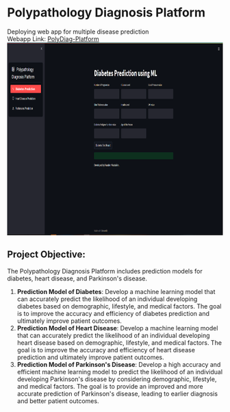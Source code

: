 # Polypathology Diagnosis Platform
Deploying web app for multiple disease prediction <br/>
Webapp Link:
[PolyDiag-Platform](https://polydiag-platform.onrender.com/)
<a href="https://polydiag-platform.onrender.com/">
<img src = "images\Poly-Diag_1.PNG" width = "900" height = "450">
</a>

## Project Objective:
The Polypathology Diagnosis Platform includes prediction models for diabetes, heart disease, and Parkinson's disease.

1. **Prediction Model of Diabetes**: Develop a machine learning model that can accurately predict the likelihood of an individual developing diabetes based on demographic, lifestyle, and medical factors. The goal is to improve the accuracy and efficiency of diabetes prediction and ultimately improve patient outcomes.
2. **Prediction Model of Heart Disease**: Develop a machine learning model that can accurately predict the likelihood of an individual developing heart disease based on demographic, lifestyle, and medical factors. The goal is to improve the accuracy and efficiency of heart disease prediction and ultimately improve patient outcomes.
3. **Prediction Model of Parkinson's Disease**: Develop a high accuracy and efficient machine learning model to predict the likelihood of an individual developing Parkinson's disease by considering demographic, lifestyle, and medical factors. The goal is to provide an improved and more accurate prediction of Parkinson's disease, leading to earlier diagnosis and better patient outcomes.